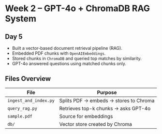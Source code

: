 # Week 2 – GPT-4o + ChromaDB RAG System

## Day 5

- Built a vector-based document retrieval pipeline (RAG).
- Embedded PDF chunks with `OpenAIEmbeddings`.
- Stored chunks in `ChromaDB` and queried top matches by similarity.
- GPT-4o answered questions using matched chunks only.

## Files Overview

| File | Purpose |
|------|---------|
| `ingest_and_index.py` | Splits PDF → embeds → stores to Chroma |
| `query_rag.py` | Retrieves top-k chunks → asks GPT-4o |
| `sample.pdf` | Source for embeddings |
| `db/` | Vector store created by Chroma |
